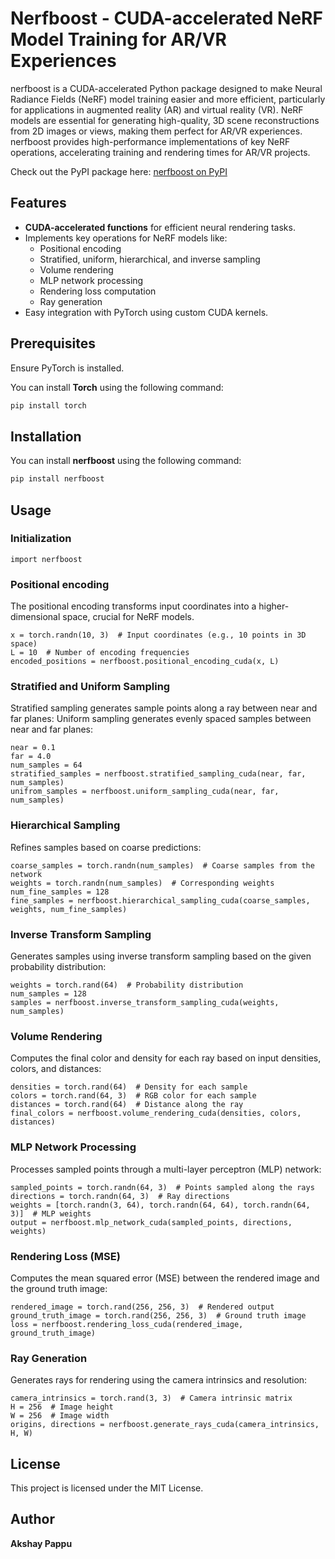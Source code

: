 # Nerfboost - CUDA-accelerated NeRF Model Training for AR/VR Experiences

nerfboost is a CUDA-accelerated Python package designed to make Neural Radiance Fields (NeRF) model training easier and more efficient, particularly for applications in augmented reality (AR) and virtual reality (VR). NeRF models are essential for generating high-quality, 3D scene reconstructions from 2D images or views, making them perfect for AR/VR experiences. nerfboost provides high-performance implementations of key NeRF operations, accelerating training and rendering times for AR/VR projects.

Check out the PyPI package here: [nerfboost on PyPI](https://pypi.org/project/nerfboost/)

## Features

- **CUDA-accelerated functions** for efficient neural rendering tasks.
- Implements key operations for NeRF models like:
  - Positional encoding
  - Stratified, uniform, hierarchical, and inverse sampling
  - Volume rendering
  - MLP network processing
  - Rendering loss computation
  - Ray generation
- Easy integration with PyTorch using custom CUDA kernels.

## Prerequisites

Ensure PyTorch is installed. 

You can install **Torch** using the following command:

```bash
pip install torch
```

## Installation

You can install **nerfboost** using the following command:

```bash
pip install nerfboost
```

## Usage

### Initialization

```
import nerfboost
```

### Positional encoding
The positional encoding transforms input coordinates into a higher-dimensional space, crucial for NeRF models.

```
x = torch.randn(10, 3)  # Input coordinates (e.g., 10 points in 3D space)
L = 10  # Number of encoding frequencies
encoded_positions = nerfboost.positional_encoding_cuda(x, L)

```

### Stratified and Uniform Sampling
Stratified sampling generates sample points along a ray between near and far planes:
Uniform sampling generates evenly spaced samples between near and far planes:


```
near = 0.1
far = 4.0
num_samples = 64
stratified_samples = nerfboost.stratified_sampling_cuda(near, far, num_samples)
unifrom_samples = nerfboost.uniform_sampling_cuda(near, far, num_samples)
```

### Hierarchical Sampling
Refines samples based on coarse predictions:

```
coarse_samples = torch.randn(num_samples)  # Coarse samples from the network
weights = torch.randn(num_samples)  # Corresponding weights
num_fine_samples = 128
fine_samples = nerfboost.hierarchical_sampling_cuda(coarse_samples, weights, num_fine_samples)
```

### Inverse Transform Sampling
Generates samples using inverse transform sampling based on the given probability distribution:

```
weights = torch.rand(64)  # Probability distribution
num_samples = 128
samples = nerfboost.inverse_transform_sampling_cuda(weights, num_samples)
```

### Volume Rendering
Computes the final color and density for each ray based on input densities, colors, and distances:

```
densities = torch.rand(64)  # Density for each sample
colors = torch.rand(64, 3)  # RGB color for each sample
distances = torch.rand(64)  # Distance along the ray
final_colors = nerfboost.volume_rendering_cuda(densities, colors, distances)
```

### MLP Network Processing
Processes sampled points through a multi-layer perceptron (MLP) network:

```
sampled_points = torch.randn(64, 3)  # Points sampled along the rays
directions = torch.randn(64, 3)  # Ray directions
weights = [torch.randn(3, 64), torch.randn(64, 64), torch.randn(64, 3)]  # MLP weights
output = nerfboost.mlp_network_cuda(sampled_points, directions, weights)
```

### Rendering Loss (MSE)
Computes the mean squared error (MSE) between the rendered image and the ground truth image:

```
rendered_image = torch.rand(256, 256, 3)  # Rendered output
ground_truth_image = torch.rand(256, 256, 3)  # Ground truth image
loss = nerfboost.rendering_loss_cuda(rendered_image, ground_truth_image)
```

### Ray Generation
Generates rays for rendering using the camera intrinsics and resolution:

```
camera_intrinsics = torch.rand(3, 3)  # Camera intrinsic matrix
H = 256  # Image height
W = 256  # Image width
origins, directions = nerfboost.generate_rays_cuda(camera_intrinsics, H, W)
```

## License

This project is licensed under the MIT License.

## Author

**Akshay Pappu**